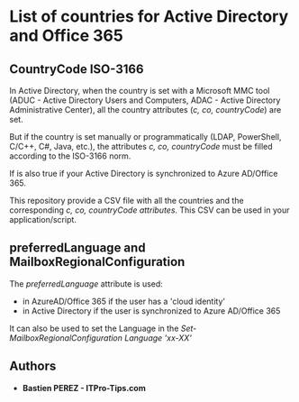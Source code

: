 # List of countries for Active Directory and Office 365

## CountryCode ISO-3166
In Active Directory, when the country is set with a Microsoft MMC tool (ADUC - Active Directory Users and Computers, ADAC - Active Directory Administrative Center), all the country attributes (*c, co, countryCode*) are set.

But if the country is set manually or programmatically (LDAP, PowerShell, C/C++, C#, Java, etc.), the attributes *c, co, countryCode* must be filled according to the ISO-3166 norm.

If is also true if your Active Directory is synchronized to Azure AD/Office 365.

This repository provide a CSV file with all the countries and the corresponding *c, co, countryCode attributes*. This CSV can be used in your application/script.

## preferredLanguage and MailboxRegionalConfiguration
The *preferredLanguage* attribute is used:
* in AzureAD/Office 365 if the user has a 'cloud identity'
* in Active Directory if the user is synchronized to Azure AD/Office 365

It can also be used to set the Language in the *Set-MailboxRegionalConfiguration Language 'xx-XX'*

## Authors
* **Bastien PEREZ - ITPro-Tips.com**
